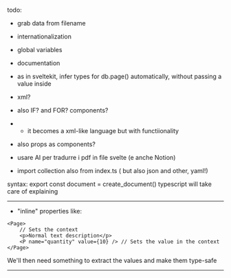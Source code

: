 todo:

- grab data from filename
- internationalization
- global variables
- documentation
- as in sveltekit, infer types for db.page() automatically, without passing a value inside

- xml?
- also IF? and FOR? components?
- - it becomes a xml-like language but with functiionality
- also props as components?

- usare AI per tradurre i pdf in file svelte (e anche Notion)

- import collection also from index.ts ( but also json and other, yaml!)

syntax: export const document = create_document()
typescript will take care of explaining

---

- "inline" properties like:

```svelte
<Page>
	// Sets the context
	<p>Normal text description</p>
	<P name="quantity" value={10} /> // Sets the value in the context
</Page>
```

We'll then need something to extract the values and make them type-safe

---
